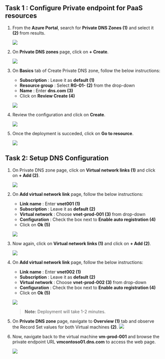 ## Task 1 : Configure Private endpoint for PaaS resources


1. From the **Azure Portal**, search for **Private DNS Zones (1)** and select it **(2)** from results.

   ![](../media/126.png)

1. On **Private DNS zones** page, click on **+ Create**.

   ![](../media/127.png)

1. On **Basics** tab of Create Private DNS zone, follow the below instructions:

    - **Subscription** : Leave it as **default (1)**
    - **Resource group** : Select **RG-01-<inject key="DeploymentID" enableCopy="false"/> (2)** from the drop-down
    - **Name** : Enter **dns<inject key="DeploymentID" enableCopy="false"/>.com (3)**
    - Click on **Review Create (4)**
  
    ![](../media/128.png)

1. Review the configuration and click on **Create**.

    ![](../media/129.png)

1. Once the deployment is succeded, click on **Go to resource**.

    ![](../media/130.png)

## Task 2: Setup DNS Configuration

1. On Private DNS zone page, click on **Virtual network links (1)** and click on **+ Add (2)**.

    ![](../media/131.png)

1. On **Add virtual network link** page, follow the below instructions:

   - **Link name** : Enter **vnet001 (1)**
   - **Subscription** : Leave it as **default (2)**
   - **Virtual network** : Choose **vnet-prod-001 (3)** from drop-down
   - **Configuration** : Check the box next to **Enable auto registration (4)**
   - Click on **Ok (5)**
  
    ![](../media/132.png)

1. Now again, click on **Virtual network links (1)** and click on **+ Add (2)**.

    ![](../media/133.png)

1. On **Add virtual network link** page, follow the below instructions:

   - **Link name** : Enter **vnet002 (1)**
   - **Subscription** : Leave it as **default (2)**
   - **Virtual network** : Choose **vnet-prod-002 (3)** from drop-down
   - **Configuration** : Check the box next to **Enable auto registration (4)**
   - Click on **Ok (5)**
  
    ![](../media/134.png)

   > **Note:** Deployment will take 1-2 minutes.
   
1. On **Private DNS zone** page, navigate to **Overview (1)** tab and observe the Record Set values for both Virtual machines **(2)**.
   ![](../media/134-1.png)

1. Now, navigate back to the virtual machine **vm-prod-001** and browse the private endpoint URL **vmcontoso01.dns<inject key="DeploymentID" enableCopy="false"/>.com** to access the web page.

   ![](../media/135.png)

